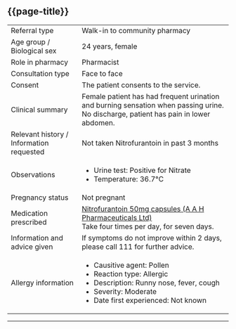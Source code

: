 ## {{page-title}}

<table data-responsive class="nhsd-!t-margin-bottom-6">
    <tbody>
        <!-- Referral type -->
        <tr>
            <td class="nhsd-m-table__highlighted-items">
                Referral type
            </td>
            <td>
                Walk-in to community pharmacy
            </td>
        </tr>
        <!-- Age group / Biological sex -->
        <tr>
            <td class="nhsd-m-table__highlighted-items">
                Age group / Biological sex
            </td>
            <td>
                24 years, female
            </td>
        </tr>
        <!-- Role in pharmacy -->
        <tr>
            <td class="nhsd-m-table__highlighted-items">
                Role in pharmacy
            </td>
            <td>
                Pharmacist
            </td>
        </tr>
        <!-- Consultation type -->
        <tr>
            <td class="nhsd-m-table__highlighted-items">
                Consultation type
            </td>
            <td>
                Face to face
            </td>
        </tr>
        <!-- Consent -->
        <tr>
            <td class="nhsd-m-table__highlighted-items">
                Consent
            </td>
            <td>
                The patient consents to the service.
            </td>
        </tr>
        <!-- Clincal summary -->
        <tr>
            <td class="nhsd-m-table__highlighted-items">
                Clinical summary
            </td>
            <td>
                Female patient has had frequent urination and burning sensation when passing urine. No discharge, patient has pain in lower abdomen.
            </td>
        </tr>
        <!-- Relevant history / information requested -->
        <tr>
            <td class="nhsd-m-table__highlighted-items">
                Relevant history / Information requested
            </td>
            <td>
                Not taken Nitrofurantoin in past 3 months
            </td>
        </tr>
        <!-- Observations -->
        <tr>
            <td class="nhsd-m-table__highlighted-items">
                Observations
            </td>
            <td>
                <ul>
                    <li>Urine test: Positive for Nitrate</li>
                    <li>Temperature: 36.7°C</li>
                </ul>
            </td>
        </tr>
        <!-- Pregnancy status -->
        <tr>
            <td class="nhsd-m-table__highlighted-items">
                Pregnancy status
            </td>
            <td>
                Not pregnant
        </tr>
        <!-- Medication prescribed -->
        <tr>
            <td class="nhsd-m-table__highlighted-items">
                Medication prescribed
            </td>
            <td>
                <a href="https://services.nhsbsa.nhs.uk/dmd-browser/amp/view/92947?ref=Y29kZT0yNDU0OTkxMTAwMDAwMTEwNyZjb2RlVHlwZT1TTk9NRUQmcGFnZT0xJnNpemU9MjAmc29ydE9yZGVyPXJlbA%3D%3D">Nitrofurantoin 50mg capsules (A A H Pharmaceuticals Ltd)</a>
                <br />
                Take four times per day, for seven days.
            </td>
        </tr>
        <!-- Information and advice given -->
        <tr>
            <td class="nhsd-m-table__highlighted-items">
                Information and advice given
            </td>
            <td>
                If symptoms do not improve within 2 days, please call 111 for further advice.
            </td>
        </tr>
        <!-- Allergy information -->
        <tr>
            <td class="nhsd-m-table__highlighted-items">
                Allergy information
            </td>
            <td>
                <ul>
                    <li>Causitive agent: Pollen</li>
                    <li>Reaction type: Allergic</li>
                    <li>Description: Runny nose, fever, cough</li>
                    <li>Severity: Moderate</li>
                    <li>Date first experienced: Not known</li>
                </ul>
            </td>
        </tr>
    </tbody>
</table>

---